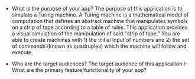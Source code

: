 - What is the purpose of your app?
The purpose of this application is to simulate a Turing machine. A Turing machine is a mathematical model of computation that defines an abstract machine that manipulates symbols on a strip of tape according to a table of rules. This application provides a visual simulation of the manipulation of said "strip of tape." You are able to create machines with 1) the initial input of numbers and 2) the set of commands (known as quadruples) which the machine will follow and execute.

- Who are the target audiences?
The target audience of this application
I- What are the primary feature/functionality of your app?